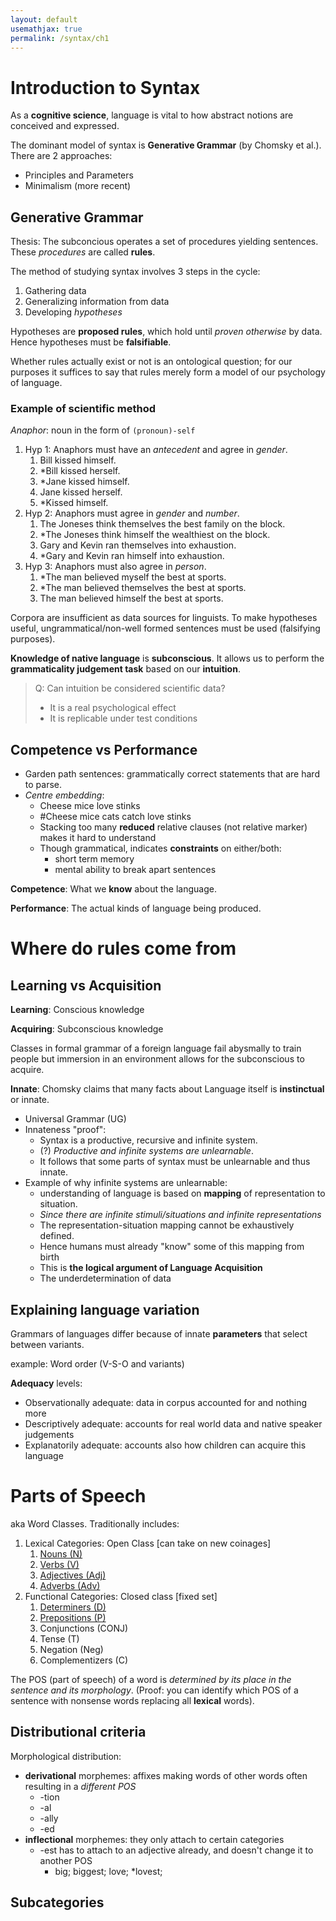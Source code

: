 ```yaml
---
layout: default
usemathjax: true
permalink: /syntax/ch1
---
```


# Introduction to Syntax

As a **cognitive science**, 
language is vital to how abstract notions are conceived and expressed.

The dominant model of syntax is **Generative Grammar** (by Chomsky et al.). There are 2 approaches:
-  Principles and Parameters
-  Minimalism (more recent)

## Generative Grammar

Thesis: The subconcious operates a set of procedures yielding sentences.
These *procedures* are called **rules**.

The method of studying syntax involves 3 steps in the cycle:

1. Gathering data
2. Generalizing information from data
3. Developing *hypotheses*

Hypotheses are **proposed rules**, which hold until *proven otherwise* by data.
Hence hypotheses must be **falsifiable**.

Whether rules actually exist or not is an ontological question; for our purposes
it suffices to say that rules merely form a model of our psychology of language.

### Example of scientific method

*Anaphor*: noun in the form of `(pronoun)-self`

1. Hyp 1: Anaphors must have an *antecedent* and agree in *gender*.
   1. Bill kissed himself.
   1. *Bill kissed herself.
   1. *Jane kissed himself.
   1. Jane kissed herself.
   1. *Kissed himself.
2. Hyp 2: Anaphors must agree in *gender* and *number*.
   1. The Joneses think themselves the best family on the block.
   1. *The Joneses think himself the wealthiest on the block.
   1. Gary and Kevin ran themselves into exhaustion.
   1. *Gary and Kevin ran himself into exhaustion.
3. Hyp 3: Anaphors must also agree in *person*.
   1. *The man believed myself the best at sports.
   1. *The man believed themselves the best at sports.
   1. The man believed himself the best at sports.

Corpora are insufficient as data sources for linguists. To make hypotheses useful, 
ungrammatical/non-well formed sentences must be used (falsifying purposes).

**Knowledge of native language** is **subconscious**. 
It allows us to perform the **grammaticality judgement task** based on our **intuition**.

> Q: Can intuition be considered scientific data? 
> - It is a real psychological effect
> - It is replicable under test conditions

## Competence vs Performance

- Garden path sentences: grammatically correct statements that are hard to parse.
- *Centre embedding*:
  - Cheese mice love stinks
  - #Cheese mice cats catch love stinks
  - Stacking too many **reduced** relative clauses (not relative marker) makes it hard to understand
  - Though grammatical, indicates **constraints** on either/both:
    - short term memory
    - mental ability to break apart sentences

**Competence**: What we **know** about the language.

**Performance**: The actual kinds of language being produced.

# Where do rules come from

## Learning vs Acquisition

**Learning**: Conscious knowledge

**Acquiring**: Subconscious knowledge

Classes in formal grammar of a foreign language fail abysmally to train people
but immersion in an environment allows for the subconscious to acquire.

**Innate**: Chomsky claims that many facts about Language itself is **instinctual** or innate.

- Universal Grammar (UG)
- Innateness "proof":
  - Syntax is a productive, recursive and infinite system.
  - (?) *Productive and infinite systems are unlearnable*.
  - It follows that some parts of syntax must be unlearnable and thus innate.
- Example of why infinite systems are unlearnable:
  - understanding of language is based on **mapping** of representation to situation.
  - *Since there are infinite stimuli/situations and infinite representations*
  - The representation-situation mapping cannot be exhaustively defined.
  - Hence humans must already "know" some of this mapping from birth
  - This is **the logical argument of Language Acquisition**
  - The underdetermination of data

## Explaining language variation

Grammars of languages differ because of innate **parameters** that select between variants.

example: Word order (V-S-O and variants)

**Adequacy** levels:
- Observationally adequate: data in corpus accounted for and nothing more
- Descriptively adequate: accounts for real world data and native speaker judgements
- Explanatorily adequate: accounts also how children can acquire this language

# Parts of Speech

aka Word Classes. Traditionally includes:

1. Lexical Categories: Open Class [can take on new coinages]
    1. [Nouns (N)](/notes-blog/sos/ch2#nouns)
    2. [Verbs (V)](/notes-blog/sos/ch2#verbs)
    3. [Adjectives (Adj)](/notes-blog/sos/ch2#adjectives)
    4. [Adverbs (Adv)](/notes-blog/sos/ch2#adverbs)
2. Functional Categories: Closed class [fixed set]
    1. [Determiners (D)](/notes-blog/sos/ch2#determiners)
    2. [Prepositions (P)](/notes-blog/sos/ch2#preposition)
    3. Conjunctions (CONJ)
    4. Tense (T)
    5. Negation (Neg)
    6. Complementizers (C)

The POS (part of speech) of a word is *determined by its place in the sentence and its morphology*. 
(Proof: you can identify which POS of a sentence with nonsense words replacing all **lexical** words).

## Distributional criteria

Morphological distribution:
- **derivational** morphemes: affixes making words of other words often resulting in a *different POS*
  - -tion
  - -al
  - -ally
  - -ed
- **inflectional** morphemes: they only attach to certain categories
  - -est has to attach to an adjective already, and doesn't change it to another POS
    - big; biggest; love; *lovest;

## Subcategories
